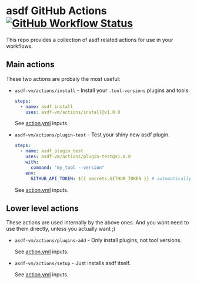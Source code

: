 # asdf GitHub Actions [![GitHub Workflow Status](https://img.shields.io/github/workflow/status/asdf-vm/actions/test?style=flat-square)](https://github.com/asdf-vm/actions/actions)

This repo provides a collection of asdf related actions for use in your workflows.

## Main actions

These two actions are probaly the most useful:

* `asdf-vm/actions/install` - Install your `.tool-versions` plugins and tools.

  ```yaml
  steps:
    - name: asdf_install
      uses: asdf-vm/actions/install@v1.0.0
  ```

  See [action.yml](install/action.yml) inputs.

* `asdf-vm/actions/plugin-test` - Test your shiny new asdf plugin.

  ```yaml
  steps:
    - name: asdf_plugin_test
      uses: asdf-vm/actions/plugin-test@v1.0.0
      with:
        command: "my_tool --version"
      env:
        GITHUB_API_TOKEN: ${{ secrets.GITHUB_TOKEN }} # automatically provided
  ```

  See [action.yml](plugin-test/action.yml) inputs.

## Lower level actions

These actions are used internally by the above ones. And you wont need
to use them directly, unless you actually want ;)

* `asdf-vm/actions/plugins-add` - Only install plugins, not tool versions.

  See [action.yml](plugins-add/action.yml) inputs.

* `asdf-vm/actions/setup` - Just installs asdf itself.

  See [action.yml](setup/action.yml) inputs.
